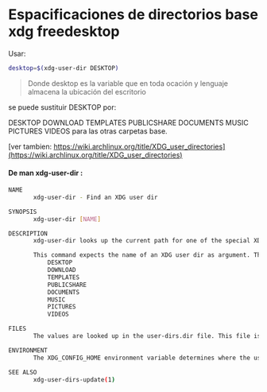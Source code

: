 # Espacificaciones de directorios base xdg freedesktop

Usar:
``` bash
desktop=$(xdg-user-dir DESKTOP)
```
> Donde desktop es la variable que en toda ocación y lenguaje almacena la ubicación del escritorio

se puede sustituir DESKTOP por:

DESKTOP
DOWNLOAD
TEMPLATES
PUBLICSHARE
DOCUMENTS
MUSIC
PICTURES
VIDEOS
para las otras carpetas base.

[ver tambien: https://wiki.archlinux.org/title/XDG_user_directories](https://wiki.archlinux.org/title/XDG_user_directories)


#### De man xdg-user-dir :


``` bash
NAME
       xdg-user-dir - Find an XDG user dir

SYNOPSIS
       xdg-user-dir [NAME]

DESCRIPTION
       xdg-user-dir looks up the current path for one of the special XDG user dirs.

       This command expects the name of an XDG user dir as argument. The possible names are:
           DESKTOP
           DOWNLOAD
           TEMPLATES
           PUBLICSHARE
           DOCUMENTS
           MUSIC
           PICTURES
           VIDEOS

FILES
       The values are looked up in the user-dirs.dir file. This file is created by the xdg-user-dirs-update utility.

ENVIRONMENT
       The XDG_CONFIG_HOME environment variable determines where the user-dirs.dirs file is located.

SEE ALSO
       xdg-user-dirs-update(1)

```